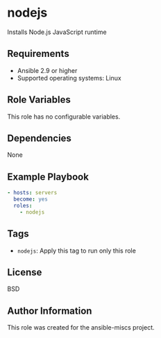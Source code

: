 nodejs
=========

Installs Node.js JavaScript runtime

Requirements
------------

- Ansible 2.9 or higher
- Supported operating systems: Linux

Role Variables
--------------

This role has no configurable variables.

Dependencies
------------

None

Example Playbook
----------------

```yaml
- hosts: servers
  become: yes
  roles:
    - nodejs
```

Tags
----

- `nodejs`: Apply this tag to run only this role

License
-------

BSD

Author Information
------------------

This role was created for the ansible-miscs project.
